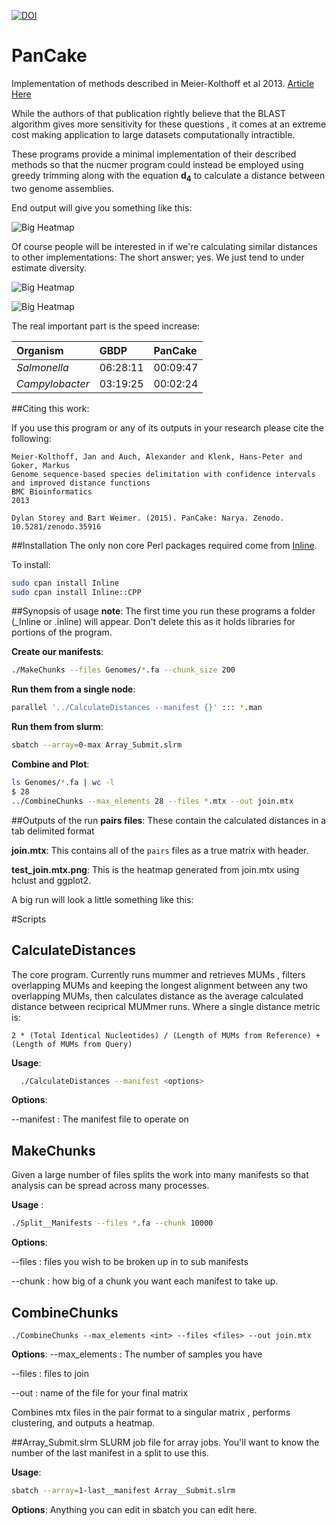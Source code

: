 
[![DOI](https://zenodo.org/badge/19239/dylanbstorey/PanCake.svg)](https://zenodo.org/badge/latestdoi/19239/dylanbstorey/PanCake)

# PanCake

Implementation of methods described in Meier-Kolthoff et al 2013.
[Article Here](http://www.biomedcentral.com/1471-2105/14/60)

While the authors of that publication rightly believe that the BLAST algorithm gives more sensitivity for these questions , it comes at an extreme cost making application to large datasets computationally intractible. 

These programs provide a minimal implementation of their described methods so that the nucmer program could instead be employed using greedy trimming along with the equation __d<sub>4</sub>__ to calculate a distance between two genome assemblies.

End output will give you something like this:

![Big Heatmap](Images/BigTree.mtx.png)


Of course people will be interested in if we're calculating similar distances to other implementations:
The short answer; yes. We just tend to under estimate diversity. 

![Big Heatmap](Images/Correlation.png)

![Big Heatmap](Images/Diffs.png)

The real important part is the speed increase:

|Organism           |    GBDP |         PanCake |
|:------------------|:--------|:----------------|
|_Salmonella_       |06:28:11 |      00:09:47   |
|_Campylobacter_    | 03:19:25|      00:02:24   |

##Citing this work:

If you use this program or any of its outputs in your research please cite the following:

```
Meier-Kolthoff, Jan and Auch, Alexander and Klenk, Hans-Peter and Goker, Markus
Genome sequence-based species delimitation with confidence intervals and improved distance functions
BMC Bioinformatics
2013

Dylan Storey and Bart Weimer. (2015). PanCake: Narya. Zenodo. 10.5281/zenodo.35916
```
##Installation
The only non core Perl packages required come from [Inline](https://metacpan.org/pod/Inline::CPP).

To install:

```bash
sudo cpan install Inline
sudo cpan install Inline::CPP
```

##Synopsis of usage
__note__: The first time you run these programs a folder (_Inline or .inline) will appear. Don't delete this as it holds libraries for portions of the program.


__Create our manifests__:
```bash
./MakeChunks --files Genomes/*.fa --chunk_size 200
```

__Run them from a single node__:
```bash
parallel '../CalculateDistances --manifest {}' ::: *.man
```
__Run them from slurm__:
```bash
sbatch --array=0-max Array_Submit.slrm
```

__Combine and Plot__:
```bash
ls Genomes/*.fa | wc -l 
$ 28
../CombineChunks --max_elements 28 --files *.mtx --out join.mtx
```

##Outputs of the run
__pairs files__:
These contain the calculated distances in a tab delimited format

__join.mtx__:
This contains all of the ```pairs``` files as a true matrix with header. 

__test_join.mtx.png__:
This is the heatmap generated from join.mtx using hclust and ggplot2.
 
A big run will look a little something like this:




#Scripts

## CalculateDistances

The core program. Currently runs mummer and retrieves MUMs , filters overlapping MUMs and keeping the longest alignment between any two overlapping MUMs, then calculates distance as the average calculated distance between 
reciprical MUMmer runs. Where a single distance metric is:

	2 * (Total Identical Nucleotides) / (Length of MUMs from Reference) + (Length of MUMs from Query) 


__Usage__:

```bash
  ./CalculateDistances --manifest <options>
```

__Options__:

--manifest : The manifest file to operate on
  
## MakeChunks

Given a large number of files splits the work into many manifests so that analysis can be spread across many processes.

__Usage__ : 

```bash
./Split__Manifests --files *.fa --chunk 10000
```
__Options__: 

--files : files you wish to be broken up in to sub manifests

--chunk : how big of a chunk you want each manifest to take up. 

## CombineChunks
```
./CombineChunks --max_elements <int> --files <files> --out join.mtx
```

__Options__:
--max_elements : The number of samples you have

--files : files to join

--out : name of the file for your final matrix

Combines mtx files in the pair format to a singular matrix , performs clustering, and outputs a heatmap. 

##Array_Submit.slrm
SLURM job file for array jobs. You'll want to know the number of the last manifest in a split to use this.

__Usage__:
```bash
sbatch --array=1-last__manifest Array__Submit.slrm
```

__Options__:
	Anything you can edit in sbatch you can edit here. 


  


